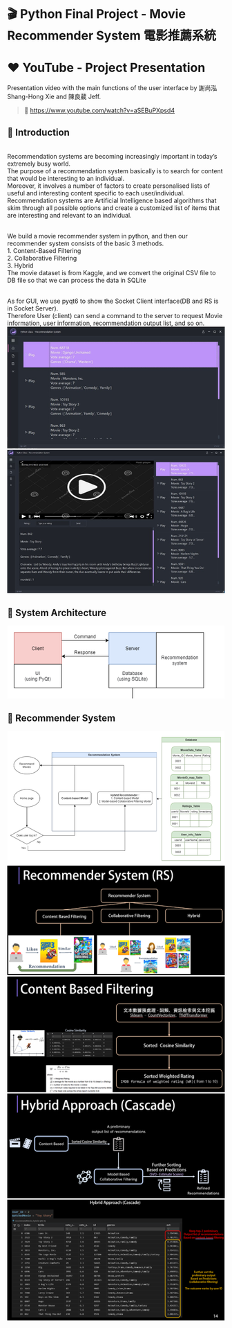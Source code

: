 # :clapper: Python Final Project - Movie Recommender System 電影推薦系統 #

# :heart: YouTube - Project Presentation
Presentation video with the main functions of the user interface by 謝尚泓 Shang-Hong Xie and 陳良葳 Jeff.
> 🔗 https://www.youtube.com/watch?v=aSEBuPXpsd4

## :dart: Introduction ##
<br />Recommendation systems are becoming increasingly important in today’s extremely busy world.
<br />The purpose of a recommendation system basically is to search for content that would be interesting to an individual. 
<br />Moreover, it involves a number of factors to create personalised lists of useful and interesting content specific to each user/individual. 
<br />Recommendation systems are Artificial Intelligence based algorithms that skim through all possible options and create a customized list of items that are interesting and relevant to an individual.

<br />We build a movie recommender system in python, and then our recommender system consists of the basic 3 methods.
<br />1. Content-Based Filtering
<br />2. Collaborative Filtering
<br />3. Hybrid
<br />The movie dataset is from Kaggle, and we convert the original CSV file to DB file so that we can process the data in SQLite

<br />As for GUI, we use pyqt6 to show the Socket Client interface(DB and RS is in Socket Server).
<br />Therefore User (client) can send a command to the server to request Movie information, user information, recommendation output list, and so on.
<br /><img src="./readme_Image/GUI_HomePage.jpg"/>
<br /><img src="./readme_Image/GUI_VideoPage.jpg"/>

## :dart: System Architecture ##
<img src="./readme_Image/SystemArchitecture.png"/>

## :dart: Recommender System ##
<img src="./readme_Image/RecommenderSystem-1.png"/>
<img src="./readme_Image/RecommenderSystem-2.PNG"/>
<img src="./readme_Image/RecommenderSystem-3.PNG"/>
<img src="./readme_Image/RecommenderSystem-4.PNG"/>
<img src="./readme_Image/RecommenderSystem-5.PNG"/>
